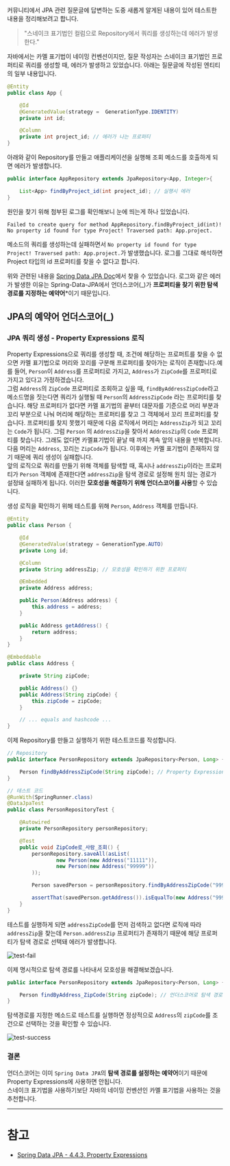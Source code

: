 커뮤니티에서 JPA 관련 질문글에 답변하는 도중 새롭게 알게된 내용이 있어 테스트한 내용을 정리해보려고 합니다.

> "스네이크 표기법인 컬럼으로 Repository에서 쿼리를 생성하는데 에러가 발생한다."

자바에서는 카멜 표기법이 네이밍 컨벤션이지만, 질문 작성자는 스네이크 표기법인 프로퍼티로 쿼리를 생성할 때, 에러가 발생하고 있었습니다. 아래는 질문글에 작성된 엔티티의 일부 내용입니다.

``` java
@Entity
public class App {

	@Id
	@GeneratedValue(strategy =  GenerationType.IDENTITY)
	private int id;

	@Column
	private int project_id; // 에러가 나는 프로퍼티
}
```

아래와 같이 Repository를 만들고 애플리케이션을 실행해 조회 메소드를 호출하게 되면 에러가 발생합니다.

``` java
public interface AppRepository extends JpaRepository<App, Integer>{

	List<App> findByProject_id(int project_id); // 실행시 에러
}
```

원인을 찾기 위해 첨부된 로그를 확인해보니 눈에 띄는게 하나 있었습니다.  

```
Failed to create query for method AppRepository.findByProject_id(int)!
No property id found for type Project! Traversed path: App.project.
```

메소드의 쿼리를 생성하는데 실패하면서 `No property id found for type Project! Traversed path: App.project.`가 발생했습니다. 로그를 그대로 해석하면 Project 타입의 id 프로퍼티를 찾을 수 없다고 합니다.  

위와 관련된 내용을 [Spring Data JPA Doc](https://docs.spring.io/spring-data/jpa/docs/current/reference/html/#repositories.query-methods.query-property-expressions)에서 찾을 수 있었습니다. 로그와 같은 에러가 발생한 이유는 Spring-Data-JPA에서 언더스코어(_)가 **프로퍼티을 찾기 위한 탐색 경로를 지정하는 예약어***이기 때문입니다.

## JPA의 예약어 언더스코어(_)

### JPA 쿼리 생성 - Property Expressions 로직

Property Expressions으로 쿼리를 생성할 때, 조건에 해당하는 프로퍼트를 찾을 수 없으면 카멜 표기법으로 머리와 꼬리를 구분해 프로퍼티를 찾아가는 로직이 존재합니다.예를 들어, `Person`이 `Address`를 프로퍼티로 가지고, `Address`가 `ZipCode`를 프로퍼티로 가지고 있다고 가정하겠습니다.  
그럼 `Address`의 `ZipCode` 프로퍼티로 조회하고 싶을 때, `findByAddressZipCode`라고 메소드명을 짓는다면 쿼리가 실행될 때 `Person`의 `AddressZipCode` 라는 프로퍼티를 찾습니다. 해당 프로퍼티가 없다면 카멜 표기법의 끝부터 대문자를 기준으로 머리 부분과 꼬리 부분으로 나눠 머리에 해당하는 프로퍼티를 찾고 그 객체에서 꼬리 프로퍼티를 찾습니다. 
프로퍼티를 찾지 못했기 때문에 다음 로직에서 머리는 `AddressZip`가 되고 꼬리는 `Code`가 됩니다. 그럼 `Person` 의 `AddressZip`을 찾아서 `AddressZip`의 `Code` 프로퍼티를 찾습니다. 그래도 없다면 카멜표기법이 끝날 때 까지 계속 앞의 내용을 반복합니다. 다음 머리는 `Address`, 꼬리는 `ZipCode`가 됩니다. 이후에는 카멜 표기법이 존재하지 않기 때문에 쿼리 생성이 실패합니다.  
앞의 로직으로 쿼리를 만들기 위해 객체를 탐색할 때, 혹시나 `addressZip`이라는 프로퍼티가 `Person` 객체에 존재한다면 `addressZip`을 탐색 경로로 설정해 원치 않는 경로가 설정돼 실패하게 됩니다. 이러한 **모호성을 해결하기 위해 언더스코어를 사용**할 수 있습니다.  

생성 로직을 확인하기 위해 테스트를 위해 `Person`, `Address` 객체를 만듭니다.

``` java
@Entity
public class Person {

	@Id
	@GeneratedValue(strategy = GenerationType.AUTO)
	private Long id;

	@Column
	private String addressZip; // 모호성을 확인하기 위한 프로퍼티

	@Embedded
	private Address address;

	public Person(Address address) {
		this.address = address;
	}

	public Address getAddress() {
		return address;
	}
}
```

``` java
@Embeddable
public class Address {

	private String zipCode;

	public Address() {}
	public Address(String zipCode) {
		this.zipCode = zipCode;
	}

    // ... equals and hashcode ...
}
```

이제 Repository를 만들고 실행하기 위한 테스트코드를 작성합니다.

``` java
// Repository
public interface PersonRepository extends JpaRepository<Person, Long> {

	Person findByAddressZipCode(String zipCode); // Property Expressions 로직 확인을 위한 메소드
}

// 테스트 코드
@RunWith(SpringRunner.class)
@DataJpaTest
public class PersonRepositoryTest {

	@Autowired
	private PersonRepository personRepository;

	@Test
	public void ZipCode로_사람_조회() {
		personRepository.saveAll(asList(
				new Person(new Address("11111")),
				new Person(new Address("99999"))
		));

		Person savedPerson = personRepository.findByAddressZipCode("99999");

		assertThat(savedPerson.getAddress()).isEqualTo(new Address("99999"));
	}
}
```

테스트를 실행하게 되면 `addressZipCode`를 먼저 검색하고 없다면 로직에 따라 `addressZip`을 찾는데 `Person.addressZip` 프로퍼티가 존재하기 때문에 해당 프로퍼티가 탐색 경로로 선택돼 에러가 발생합니다.

![test-fail](/images/jpa-underscore-test-fail.png)

이제 명시적으로 탐색 경로를 나타내서 모호성을 해결해보겠습니다.

``` java
public interface PersonRepository extends JpaRepository<Person, Long> {

	Person findByAddress_ZipCode(String zipCode); // 언더스코어로 탐색 경로 지정
}
```

탐색경로를 지정한 메소드로 테스트를 실행하면 정상적으로 `Address`의 `zipCode`를 조건으로 선택하는 것을 확인할 수 있습니다.

![test-success](/images/jpa-underscore-test-success.png)


### 결론

언더스코어는 이미 `Spring Data JPA`의 **탐색 경로를 설정하는 예약어**이기 때문에 Property Expressions에 사용하면 안됩니다.  
스네이크 표기법을 사용하기보단 자바의 네이밍 컨벤션인 카멜 표기법을 사용하는 것을 추천합니다.

----------------------------------

# 참고

* [Spring Data JPA - 4.4.3. Property Expressions](https://docs.spring.io/spring-data/jpa/docs/current/reference/html/#repositories.query-methods.query-property-expressions)

